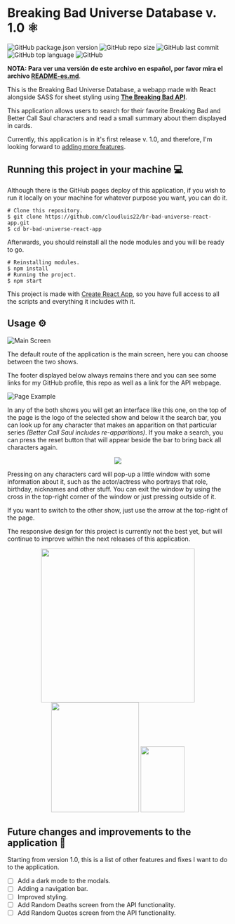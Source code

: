 
# Breaking Bad Universe Database v. 1.0 ⚛️

![GitHub package.json version](https://img.shields.io/github/package-json/v/cloudluis22/br-bad-universe-react-app?color=success&logo=files&logoColor=white&style=flat-square)
![GitHub repo size](https://img.shields.io/github/repo-size/cloudluis22/br-bad-universe-react-app?logo=GitHub&style=flat-square)
![GitHub last commit](https://img.shields.io/github/last-commit/cloudluis22/br-bad-universe-react-app?style=flat-square)
![GitHub top language](https://img.shields.io/github/languages/top/cloudluis22/br-bad-universe-react-app?logo=javascript&style=flat-square)
![GitHub](https://img.shields.io/github/license/cloudluis22/br-bad-universe-react-app?style=flat-square)

**NOTA: Para ver una versión de este archivo en español, por favor mira el archivo [README-es.md](https://github.com/cloudluis22/br-bad-universe-react-app/blob/main/README-es.md)**.

This is the Breaking Bad Universe Database, a webapp made with React alongside SASS for sheet styling using **[The Breaking Bad API](https://breakingbadapi.com)**.

This application allows users to search for their favorite Breaking Bad and Better Call Saul characters and read a small
summary about them displayed in cards.

Currently, this application is in it's first release v. 1.0, and therefore, I'm looking forward to [adding more features](#future-changes-and-improvements-to-the-application-💫).

## Running this project in your machine 💻

Although there is the GitHub pages deploy of this application, if you wish to run it locally on your machine for whatever purpose you want, you can do it.

    # Clone this repository.
    $ git clone https://github.com/cloudluis22/br-bad-universe-react-app.git
    $ cd br-bad-universe-react-app

Afterwards, you should reinstall all the node modules and you will be ready to go.

    # Reinstalling modules.
    $ npm install
    # Running the project.
    $ npm start

This project is made with [Create React App](https://create-react-app.dev), so you have full access to all the scripts and everything it includes with it.

## Usage ⚙️

![Main Screen](https://user-images.githubusercontent.com/70856719/132925413-bf750340-9a93-4d36-bdf8-a9fec5276433.PNG)

The default route of the application is the main screen, here you can choose between the two shows.

The footer displayed below always remains there and you can see some links for my GitHub profile, this repo as well as a link for the API webpage.

![Page Example](https://user-images.githubusercontent.com/70856719/132925714-8eebccc9-7891-4181-826e-a934e2341d7e.PNG)

In any of the both shows you will get an interface like this one, on the top of the page is the logo of the selected show and below it the search bar, you can look up for any character
that makes an apparition on that particular series *(Better Call Saul includes re-apparitions)*. If you make a search, you can press the reset button that will appear beside the bar to
bring back all characters again.

<p align="center">
    <img src="https://user-images.githubusercontent.com/70856719/132926283-96a86f17-d03c-407a-8985-a2fc518ac1cc.PNG" >
</p>

Pressing on any characters card will pop-up a little window with some information about it, such as the actor/actress who portrays that role, birthday, nicknames and other stuff. You can exit
the window by using the cross in the top-right corner of the window or just pressing outside of it.

If you want to switch to the other show, just use the arrow at the top-right of the page.

The responsive design for this project is currently not the best yet, but will continue to improve within the next releases of this application.

<p align="center">
    <img src="https://user-images.githubusercontent.com/70856719/132927859-034eb61f-bfa4-4893-8ab1-3807508f9f21.png" width="350" height="350">
    <img src="https://user-images.githubusercontent.com/70856719/132927889-58dd1646-7522-4a40-9ed9-d32054308f89.png" width="200" height="250">
    <img src="https://user-images.githubusercontent.com/70856719/132928233-ec478c29-7645-4094-a8be-3cc9000f283a.png" width="100" height="150">
<p/>

## Future changes and improvements to the application 💫

Starting from version 1.0, this is a list of other features and fixes I want to do to the application.

- [ ] Add a dark mode to the modals.
- [ ] Adding a navigation bar.
- [ ] Improved styling.
- [ ] Add Random Deaths screen from the API functionality.
- [ ] Add Random Quotes screen from the API functionality.
